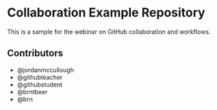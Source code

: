 # Collaboration Example Repository

This is a sample for the webinar on GitHub collaboration and workflows.

## Contributors

* @jordanmccullough
* @githubteacher
* @githubstudent
* @brntbeer
* @brn
